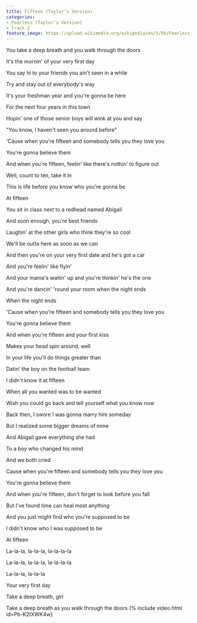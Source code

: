 ```yaml
---
title: Fifteen (Taylor’s Version)
categories:
- Fearless (Taylor’s Version)
- track 2
feature_image: https://upload.wikimedia.org/wikipedia/en/5/5b/Fearless_%28Taylor%27s_Version%29_%282021_album_cover%29_by_Taylor_Swift.png
--- 
```

You take a deep breath and you walk through the doors

It's the mornin' of your very first day

You say hi to your friends you ain't seen in a while

Try and stay out of everybody's way

It's your freshman year and you're gonna be here

For the next four years in this town

Hopin' one of those senior boys will wink at you and say

"You know, I haven't seen you around before"

'Cause when you're fifteen and somebody tells you they love you

You're gonna believe them

And when you're fifteen, feelin' like there's nothin' to figure out

Well, count to ten, take it in

This is life before you know who you're gonna be

At fifteen

You sit in class next to a redhead named Abigail

And soon enough, you're best friends

Laughin' at the other girls who think they're so cool

We'll be outta here as soon as we can

And then you're on your very first date and he's got a car

And you're feelin' like flyin'

And your mama's waitin' up and you're thinkin' he's the one

And you're dancin' 'round your room when the night ends

When the night ends

'Cause when you're fifteen and somebody tells you they love you

You're gonna believe them

And when you're fifteen and your first kiss

Makes your head spin around, well

In your life you'll do things greater than

Datin' the boy on the football team

I didn't know it at fifteen

When all you wanted was to be wanted

Wish you could go back and tell yourself what you know now

Back then, I swore I was gonna marry him someday

But I realized some bigger dreams of mine

And Abigail gave everything she had

To a boy who changed his mind

And we both cried

Cause when you're fifteen and somebody tells you they love you

You're gonna believe them

And when you're fifteen, don't forget to look before you fall

But I've found time can heal most anything

And you just might find who you're supposed to be

I didn't know who I was supposed to be

At fifteen

La-la-la, la-la-la, la-la-la-la

La-la-la, la-la-la, la-la-la-la

La-la-la, la-la-la

Your very first day

Take a deep breath, girl

Take a deep breath as you walk through the doors
{% include video.html id=Pb-K2tXWK4w}